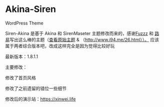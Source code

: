 # Akina-Siren
WordPress Theme

Siren-Akina 是基于 Akina 和 SirenMaseter 主题修改而来的，感谢[Fuzzz](http://www.akina.pw/) 和 [路易](https://www.i94.me/)写出这么棒的主题（[查看原始主题](http://www.akina.pw/themeakina) & （http://www.i94.me/26.html））。
应该属于两者综合版本吧，改成这样完全是因为觉得比较好玩

最新版本：1.8.1.1

主要修改：

修改了首页风格

修改了之前遗留的错位一些细节

修改后的演示站：https://xinwei.life
